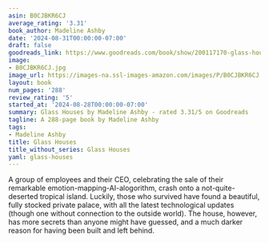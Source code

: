 ```yaml
---
asin: B0CJBKR6CJ
average_rating: '3.31'
book_author: Madeline Ashby
date: '2024-08-31T00:00:00-07:00'
draft: false
goodreads_link: https://www.goodreads.com/book/show/200117170-glass-houses
image:
- B0CJBKR6CJ.jpg
image_url: https://images-na.ssl-images-amazon.com/images/P/B0CJBKR6CJ.01._SCLZZZZZZZ.jpg
layout: book
num_pages: '288'
review_rating: '5'
started_at: '2024-08-28T00:00:00-07:00'
summary: Glass Houses by Madeline Ashby - rated 3.31/5 on Goodreads
tagline: A 288-page book by Madeline Ashby
tags:
- Madeline Ashby
title: Glass Houses
title_without_series: Glass Houses
yaml: glass-houses
---
```


A group of employees and their CEO, celebrating the sale of their remarkable emotion-mapping-AI-alogorithm, crash onto a not-quite-deserted tropical island. Luckily, those who survived have found a beautiful, fully stocked private palace, with all the latest technological updates (though one without connection to the outside world). The house, however, has more secrets than anyone might have guessed, and a much darker reason for having been built and left behind.